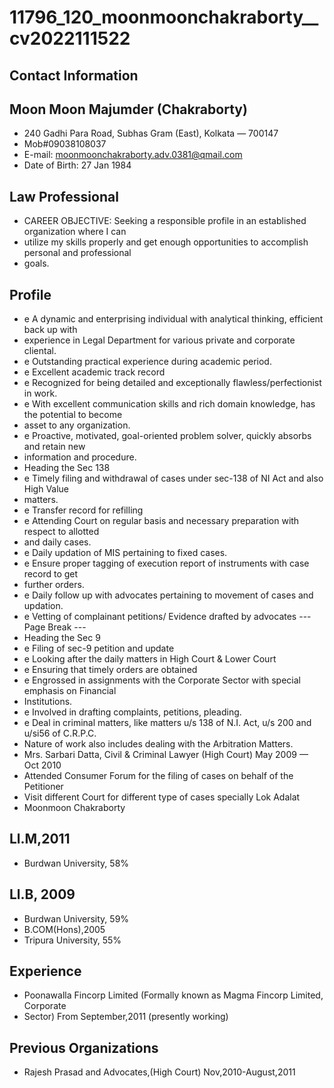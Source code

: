# 11796_120_moonmoonchakraborty__cv2022111522

## Contact Information



## Moon Moon Majumder (Chakraborty)

* 240 Gadhi Para Road, Subhas Gram (East), Kolkata — 700147
* Mob#09038108037
* E-mail: moonmoonchakraborty.adv.0381@qmail.com
* Date of Birth: 27 Jan 1984


## Law Professional

* CAREER OBJECTIVE: Seeking a responsible profile in an established organization where I can
* utilize my skills properly and get enough opportunities to accomplish personal and professional
* goals.


## Profile

* e A dynamic and enterprising individual with analytical thinking, efficient back up with
* experience in Legal Department for various private and corporate cliental.
* e Outstanding practical experience during academic period.
* e Excellent academic track record
* e Recognized for being detailed and exceptionally flawless/perfectionist in work.
* e With excellent communication skills and rich domain knowledge, has the potential to become
* asset to any organization.
* e Proactive, motivated, goal-oriented problem solver, quickly absorbs and retain new
* information and procedure.
* Heading the Sec 138
* e Timely filing and withdrawal of cases under sec-138 of NI Act and also High Value
* matters.
* e Transfer record for refilling
* e Attending Court on regular basis and necessary preparation with respect to allotted
* and daily cases.
* e Daily updation of MIS pertaining to fixed cases.
* e Ensure proper tagging of execution report of instruments with case record to get
* further orders.
* e Daily follow up with advocates pertaining to movement of cases and updation.
* e Vetting of complainant petitions/ Evidence drafted by advocates
--- Page Break ---
* Heading the Sec 9
* e Filing of sec-9 petition and update
* e Looking after the daily matters in High Court & Lower Court
* e Ensuring that timely orders are obtained
* e Engrossed in assignments with the Corporate Sector with special emphasis on Financial
* Institutions.
* e Involved in drafting complaints, petitions, pleading.
* e Deal in criminal matters, like matters u/s 138 of N.I. Act, u/s 200 and u/si56 of C.R.P.C.
* Nature of work also includes dealing with the Arbitration Matters.
* Mrs. Sarbari Datta, Civil & Criminal Lawyer (High Court) May 2009 — Oct 2010
* Attended Consumer Forum for the filing of cases on behalf of the Petitioner
* Visit different Court for different type of cases specially Lok Adalat
* Moonmoon Chakraborty


## Ll.M,2011

* Burdwan University, 58%


## Ll.B, 2009

* Burdwan University, 59%
* B.COM(Hons),2005
* Tripura University, 55%


## Experience

* Poonawalla Fincorp Limited (Formally known as Magma Fincorp Limited, Corporate
* Sector) From September,2011 (presently working)


## Previous Organizations

* Rajesh Prasad and Advocates,(High Court) Nov,2010-August,2011

